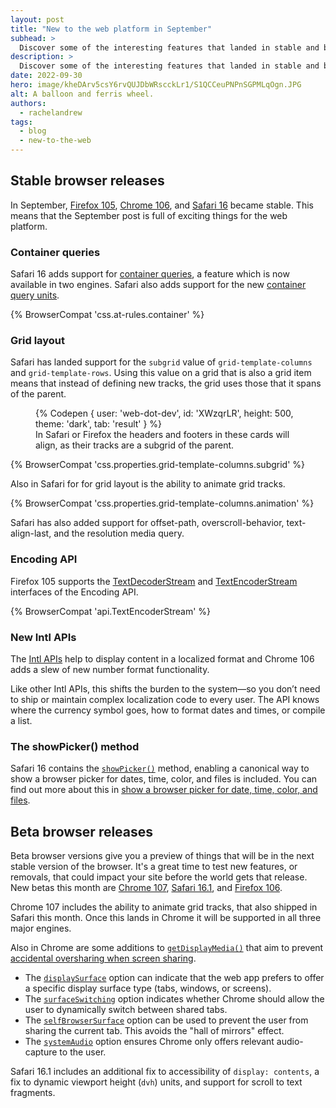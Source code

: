 ```yaml
---
layout: post
title: "New to the web platform in September"
subhead: >
  Discover some of the interesting features that landed in stable and beta web browsers during September 2022.
description: >
  Discover some of the interesting features that landed in stable and beta web browsers during September 2022.
date: 2022-09-30
hero: image/kheDArv5csY6rvQUJDbWRscckLr1/S1QCCeuPNPnSGPMLqOgn.JPG
alt: A balloon and ferris wheel.
authors:
  - rachelandrew
tags:
  - blog
  - new-to-the-web
---
```


## Stable browser releases

In September, [Firefox 105](https://developer.mozilla.org/docs/Mozilla/Firefox/Releases/105), [Chrome 106](https://developer.chrome.com/blog/new-in-chrome-106/), and [Safari 16](https://developer.apple.com/documentation/safari-release-notes/safari-16-release-notes) became stable. This means that the September post is full of exciting things for the web platform.

### Container queries

Safari 16 adds support for [container queries](/blog/has-with-cq-m105/), a feature which is now available in two engines. Safari also adds support for the new [container query units](https://www.bram.us/2021/09/21/css-container-queries-container-relative-lengths/). 

{% BrowserCompat 'css.at-rules.container' %}

### Grid layout

Safari has landed support for the `subgrid` value of `grid-template-columns` and `grid-template-rows`. Using this value on a grid that is also a grid item means that instead of defining new tracks, the grid uses those that it spans of the parent. 

<figure>
{% Codepen {
  user: 'web-dot-dev',
  id: 'XWzqrLR',
  height: 500,
  theme: 'dark',
  tab: 'result'
} %}

<figcaption>In Safari or Firefox the headers and footers in these cards will align, as their tracks are a subgrid of the parent.</figcaption>
</figure>

{% BrowserCompat 'css.properties.grid-template-columns.subgrid' %}

Also in Safari for for grid layout is the ability to animate grid tracks. 

{% BrowserCompat 'css.properties.grid-template-columns.animation' %}

Safari has also added support for offset-path, overscroll-behavior, text-align-last, and the resolution media query.

### Encoding API

Firefox 105 supports the [TextDecoderStream](https://developer.mozilla.org/en-US/docs/Web/API/TextDecoderStream) and [TextEncoderStream](https://developer.mozilla.org/en-US/docs/Web/API/TextEncoderStream) interfaces of the Encoding API. 

{% BrowserCompat 'api.TextEncoderStream' %}

### New Intl APIs

The [Intl APIs](https://developer.mozilla.org/en-US/docs/Web/JavaScript/Reference/Global_Objects/Intl/NumberFormat) help to display content in a localized format and Chrome 106 adds a slew of new number format functionality.

Like other Intl APIs, this shifts the burden to the system—so you don’t need to ship or maintain complex localization code to every user. The API knows where the currency symbol goes, how to format dates and times, or compile a list.


### The showPicker() method

Safari 16 contains the [`showPicker()`](https://developer.mozilla.org/docs/Web/API/HTMLInputElement/showPicker) method, enabling a canonical way to show a browser picker for dates, time, color, and files is included. You can find out more about this in [show a browser picker for date, time, color, and files](https://developer.chrome.com/blog/show-picker/).

## Beta browser releases

Beta browser versions give you a preview of things that will be in the next stable version of the browser. It's a great time to test new features, or removals, that could impact your site before the world gets that release. New betas this month are [Chrome 107](/blog/chrome-107-beta/), [Safari 16.1](https://developer.apple.com/documentation/safari-release-notes/safari-16_1-release-notes), and [Firefox 106](https://developer.mozilla.org/docs/Mozilla/Firefox/Releases/106).

Chrome 107 includes the ability to animate grid tracks, that also shipped in Safari this month. Once this lands in Chrome it will be supported in all three major engines. 

Also in Chrome are some additions to [`getDisplayMedia()`](https://developer.mozilla.org/docs/Web/API/MediaDevices/getDisplayMedia) that aim to prevent [accidental oversharing when screen sharing]((/blog/avoiding-oversharing-when-screen-sharing/)). 

- The [`displaySurface`](/docs/web-platform/screen-sharing-controls/#displaySurface) option can indicate that the web app prefers to offer a specific display surface type (tabs, windows, or screens).
- The [`surfaceSwitching`](/docs/web-platform/screen-sharing-controls/#surfaceSwitching) option indicates whether Chrome should allow the user to dynamically switch between shared tabs.
- The [`selfBrowserSurface`](/docs/web-platform/screen-sharing-controls/#selfBrowserSurface) option can be used to prevent the user from sharing the current tab. This avoids the "hall of mirrors" effect.
- The [`systemAudio`](/docs/web-platform/screen-sharing-controls/#systemAudio) option ensures Chrome only offers relevant audio-capture to the user.

Safari 16.1 includes an additional fix to accessibility of `display: contents`, a fix to dynamic viewport height (`dvh`) units, and support for scroll to text fragments.
